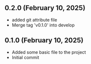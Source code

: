 ## 0.2.0 (February 10, 2025)
  - added git attribute file
  - Merge tag 'v0.1.0' into develop

## 0.1.0 (February 10, 2025)
  - Added some basic file to the project
  - Initial commit


